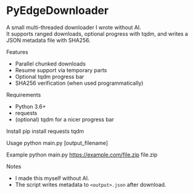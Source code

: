 # PyEdgeDownloader

A small multi-threaded downloader I wrote without AI.  
It supports ranged downloads, optional progress with tqdm, and writes a JSON metadata file with SHA256.

Features
- Parallel chunked downloads
- Resume support via temporary parts
- Optional tqdm progress bar
- SHA256 verification (when used programmatically)

Requirements
- Python 3.6+
- requests
- (optional) tqdm for a nicer progress bar

Install
pip install requests tqdm

Usage
python main.py <url> [output_filename]

Example
python main.py https://example.com/file.zip file.zip

Notes
- I made this myself without AI.
- The script writes metadata to `<output>.json` after download.
